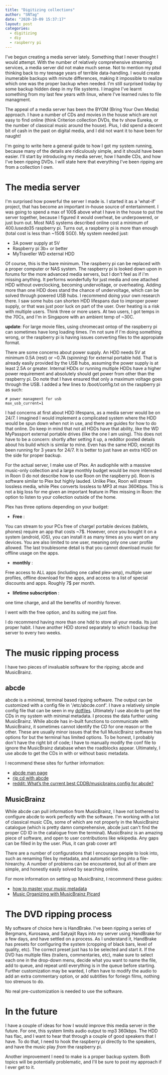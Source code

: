 ```yaml
---
title: "Digitizing collections"
author: "SNTag"
date: "2020-10-09 15:37:17"
layout: post
categories:
  - digitizing
  - diy
  - raspberry pi
---
```


I've begun creating a media server lately. Something that I never thought I would attempt. With the
number of relatively comprehensive streaming services, a media server did not make much sense. Not
to mention my ptsd thinking back to my teenage years of terrible data-handling. I would create
inumerable backups with minute differences, making it impossible to realize which one was the proper
backup when needed. I'm still surprised today by some backup hidden deep in my file systems. I
imagine I've learnt something from my last few years with linux, where I've learned rules to file
managment.


The appeal of a media server has been the BYOM (Bring Your Own Media) approach. I have a number of
CDs and movies in the house which are not easy to find online (think Criterion collection DVDs, the tv
show Eureka, or the number of classical music around the house). Plus, I did spend a decent bit of
cash in the past on digital media, and I did not want it to have been for naught!


I'm going to write here a general guide to how I got my system running, because many of the details
are ridiculously simple, and it should have been easier. I'll start by introducing my media server,
how I handle CDs, and how I've been ripping DVDs. I will state here that everything I've been
ripping are from a collection I own.


# The media server

I'm surprised how powerful the server I made is. I started it as a 'what-if' project, that has
become an important in-house source of entertainment. I was going to spend a max of 100$ above what
I have in the house to put the server together, because I figured it would overheat, be
underpowered, or just burn out. Most NAS systems described online cost a minimum of 400$. I used a
35$ raspberry pi. Turns out, a raspberry pi is more than enough (total cost is less than ~150$
SGD). My system needed just:

- 3A power supply at 5V
- Raspberry pi 3b+ or better
- MyTraveller WD external HDD

Of course, this is the bare minimum. The raspberry pi can be replaced with a proper computer or NAS
system. The raspberry pi is looked down upon in forums for the more advanced media servers, but I
don't feel as if i'm missing anything. It performs wonderfully for just media and one attached HDD
without overclocking, becoming undervoltage, or overheating. Adding more than one HDD does stand the
chance of undervoltage, which can be solved through powered USB hubs. I recommend doing your own
research there. I saw some hubs can shorten HDD lifespans due to improper power supply, or that was
just poor luck on part of the user. Over heating is a risk with multiple users. Think three or more
users. At two users, I got temps in the 70Cs, and I'm in Singapore with an ambient temp of ~30C.


**update**: For large movie files, using chromecast ontop of the raspberry pi can sometimes have
long loading times. I'm not sure if I'm doing something wrong, or the raspberry pi is having issues
converting files to the appropiate format.


There are some concerns about power supply. An HDD needs 5V at minimum 0.5A (rest) or ~0.7A
(spinning) for external portable hdd. That is already easily provided by the USB hubs, assuming the
power supply is at least 2.5A or greater. Internal HDDs or running multiple HDDs have a higher power
requirement and absolutely should get power from other than the raspberry pi. Do note that I have
ensured that only a maximum voltage goes through the USB. I added a few lines to /boot/config.txt on
the raspberry pi as such:

```
# power managment for usb
max_usb_current=1

```


I had concerns at first about HDD lifespans, as a media server would be on 24/7. I imagined I would
implement a complicated system where the HDD would be spun down when not in use, and there are
guides for how to do that online. Do keep in mind that not all HDDs have that ability, like the WD
MyPassport external portable drives (like the one I am using). This does not have to be a concern:
shortly after setting it up, a redditor posted details about his build which is similar to
mine. Even has the same HDD, except its been running for 3 years for 24/7. It is better to just have an
extra HDD on the side for proper backup.


For the actual server, I make use of Plex. An audiophile with a massive music-only collection and a
large monthly budget would be more interested in Roon (I do not describe how to use Roon on the
raspberry pi). Roon is software similar to Plex but highly lauded. Unlike Plex, Roon will stream
lossless media, while Plex converts lossless to MP3 at max 360Kbps. This is not a big loss for me
given an important feature in Plex missing in Roon: the option to listen to your collection outside
of the home.

Plex has three options depending on your budget:

- **Free** :

You can stream to your PCs free of charge! portable devices (tablets, phones) require an app that costs ~7$. However, once you bought it on a system (android, iOS), you can install it as many times as you want on any devices. You are also limited to one user, meaning only one user profile allowed. The last troublesome detail is that you cannot download music for offline usage on the apps.

- **monthly** :

Free access to ALL apps (including one called plex-amp), multiple user profiles, offline download
for the apps, and access to a list of special discounts and apps. Roughly 7$ per month.

- **lifetime subscription** :

one time charge, and all the benefits of monthly forever.


I went with the free option, and its suiting me just fine.


I do recommend having more than one hdd to store all your media. Its just proper habit. I have
another HDD stored separately to which I backup the server to every two weeks.


# The music ripping process

I have two pieces of invaluable software for the ripping; abcde and MusicBrainz.


## abcde

abcde is a minimal, terminal based ripping software. The output can be customized with a config file
in '/etc/abcde.conf'. I have a relatively simple config file that can be seen in my
[dotfiles](https://github.com/SNTag/.dotfiles/blob/master/abcde.conf). Ultimately I use abcde to get
the CDs in my system with minimal metadata. I process the data further using MusicBrainz. While
abcde has in-built functions to communicate with MusicBrainz, it sometimes cannot identify the CD
for one reason or the other. These are usually minor issues that the full MusicBrainz software has
options for but the terminal has limited options. To be honest, I probably don't have the right bit
of code; I have to manually modify the conf file to ignore the MusicBrainz database when the
roadblocks appear. Ultimately, I use abcde to get the CDs in with or without basic metadata.

I recommend these sites for further information:
- [abcde man page](https://linux.die.net/man/1/abcde)
- [rip cd with abcde](https://www.maketecheasier.com/rip-cd-with-abcde/)
- [reddit: What’s the current best CDDB/musicbrains config for abcde?](https://www.reddit.com/r/DataHoarder/comments/hcvy12/whats_the_current_best_cddbmusicbrains_config_for/)


## MusicBrainz

While abcde can pull information from MusicBrainz, I have not bothered to configure abcde to work
perfectly with the software. I'm working with a lot of classical music CDs, some of which are not
properly in the MusicBrainz catalogue (which is pretty damn comprehensive, abcde just can't find the
proper CD ID in the catalogue from the terminal). MusicBrainz is an amazing piece of software, and
open to user contributions like wikipedia. Any gaps can be filled in by the user. Plus, it can grab
cover art!

There are a number of configurations that I encourage people to look into, such as renaming files by
metadata, and automatic sorting into a file-hirearchy. A number of problems can be encountered, but
all of them are simple, and honestly easily solved by searching online.

For more information on setting up MusicBrainz, I recommend these guides:
- [how to master your music metadata](https://www.techhive.com/article/3192777/how-to-master-your-music-metadata-part-1.html)
- [Music Organizing with MusicBrainz Picard](https://forums.plex.tv/t/howto-music-organizing-with-musicbrainz-picard/218734)


# The DVD ripping process

My software of choice here is HandBrake. I've been ripping a series of Bergmans, Kurosawa, and
Satyajit Rays into my server using HandBrake for a few days, and have settled on a process. As I
understand it, HandBrake has presets for configuring the system (cropping of black bars, level of
quality, etc). The correct preset just has to be selected and start it. If the DVD has multiple
files (trailers, commentaries, etc), make sure to select each one in the drop-down menu, decide what
you want to name the file, add to queue, and repeat until everything is in the queue before
starting. Further customization may be wanted, I often have to modify the audio to add an extra
commentary option, or add subtitles for foriegn films, nothing too strenuos to do.

No real pre-customization is needed to use the software.


# In the future

I have a couple of ideas for how I would improve this media server in the future. For one, this
system limits audio output to mp3 360kbps. The HDD has flac, and I want to hear that through a
couple of good speakers that I have. To do that, I need to hook the raspberry pi directly to the
speakers, and have the music play *from* the raspberry pi.

Another improvement I need to make is a proper backup system. Both topics will be potentially
problematic, and I'll be sure to post my approach if I ever get to it.
